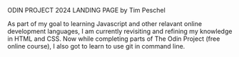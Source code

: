 ODIN PROJECT 2024 LANDING PAGE by Tim Peschel

As part of my goal to learning Javascript and other relavant online development languages, I am currently revisiting and refining my knowledge in HTML and CSS.
Now while completing parts of The Odin Project (free online course), I also got to learn to use git in command line.
